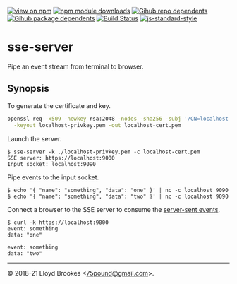 [![view on npm](https://badgen.net/npm/v/sse-server)](https://www.npmjs.org/package/sse-server)
[![npm module downloads](https://badgen.net/npm/dt/sse-server)](https://www.npmjs.org/package/sse-server)
[![Gihub repo dependents](https://badgen.net/github/dependents-repo/75lb/sse-server)](https://github.com/75lb/sse-server/network/dependents?dependent_type=REPOSITORY)
[![Gihub package dependents](https://badgen.net/github/dependents-pkg/75lb/sse-server)](https://github.com/75lb/sse-server/network/dependents?dependent_type=PACKAGE)
[![Build Status](https://travis-ci.org/75lb/sse-server.svg?branch=master)](https://travis-ci.org/75lb/sse-server)
[![js-standard-style](https://img.shields.io/badge/code%20style-standard-brightgreen.svg)](https://github.com/feross/standard)

# sse-server

Pipe an event stream from terminal to browser.

## Synopsis

To generate the certificate and key.

```bash
openssl req -x509 -newkey rsa:2048 -nodes -sha256 -subj '/CN=localhost' \
  -keyout localhost-privkey.pem -out localhost-cert.pem
```

Launch the server.

```
$ sse-server -k ./localhost-privkey.pem -c localhost-cert.pem
SSE server: https://localhost:9000 
Input socket: localhost:9090
```

Pipe events to the input socket.

```
$ echo '{ "name": "something", "data": "one" }' | nc -c localhost 9090
$ echo '{ "name": "something", "data": "two" }' | nc -c localhost 9090
```

Connect a browser to the SSE server to consume the [server-sent events](https://developer.mozilla.org/en-US/docs/Web/API/Server-sent_events/Using_server-sent_events).

```
$ curl -k https://localhost:9000
event: something
data: "one"

event: something
data: "two"
```

* * *

&copy; 2018-21 Lloyd Brookes \<75pound@gmail.com\>.
